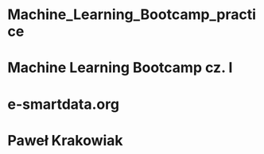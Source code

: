 # Machine_Learning_Bootcamp_practice
# Machine Learning Bootcamp cz. I
# e-smartdata.org
# Paweł Krakowiak
